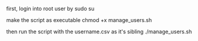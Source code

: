 first, login into root user by 
sudo su

make the script as executable
chmod +x manage_users.sh

then run the script with the username.csv as it's sibling
./manage_users.sh

